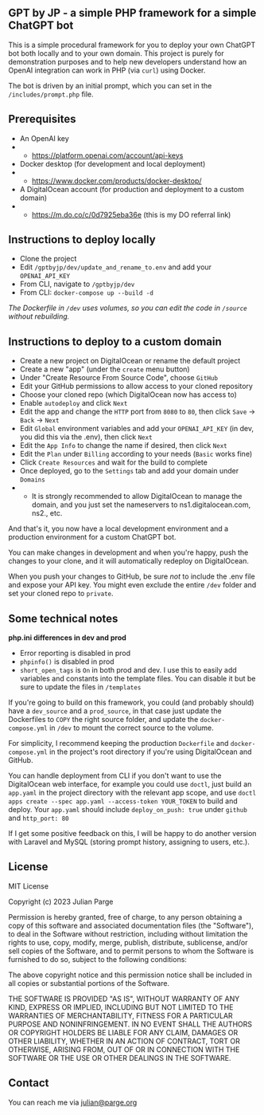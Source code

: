 **GPT by JP - a simple PHP framework for a simple ChatGPT bot**
-
This is a simple procedural framework for you to deploy your own ChatGPT bot 
both locally and to your own domain. This project is purely for demonstration purposes and 
to help new developers understand how an OpenAI integration can work in PHP (via `curl`) using Docker.

The bot is driven by an initial prompt, which you can set in the `/includes/prompt.php` file.

**Prerequisites**
-
- An OpenAI key
- - https://platform.openai.com/account/api-keys
- Docker desktop (for development and local deployment) 
- - https://www.docker.com/products/docker-desktop/
- A DigitalOcean account (for production and deployment to a custom domain) 
- - https://m.do.co/c/0d7925eba36e (this is my DO referral link)


**Instructions to deploy locally**
-
- Clone the project
- Edit `/gptbyjp/dev/update_and_rename_to.env` and add your `OPENAI_API_KEY`
- From CLI, navigate to `/gptbyjp/dev`
- From CLI: `docker-compose up --build -d`

*The Dockerfile in `/dev` uses volumes, so you can edit the code in `/source` without rebuilding.*


**Instructions to deploy to a custom domain**
-
- Create a new project on DigitalOcean or rename the default project
- Create a new "app" (under the `create` menu button)
- Under "Create Resource From Source Code", choose `GitHub`
- Edit your GitHub permissions to allow access to your cloned repository
- Choose your cloned repo (which DigitalOcean now has access to)
- Enable `autodeploy` and click `Next`
- Edit the app and change the `HTTP` port from `8080` to `80`, then click `Save` -> `Back` -> `Next`
- Edit `Global` environment variables and add your `OPENAI_API_KEY` (in dev, you did this via the .env), then click `Next`
- Edit the `App Info` to change the name if desired, then click `Next`
- Edit the `Plan` under `Billing` according to your needs (`Basic` works fine)
- Click `Create Resources` and wait for the build to complete
- Once deployed, go to the `Settings` tab and add your domain under `Domains`
- - It is strongly recommended to allow DigitalOcean to manage the domain, and you just set the nameservers to ns1.digitalocean.com, ns2., etc. 

And that's it, you now have a local development environment and a production environment for a custom ChatGPT bot.

You can make changes in development and when you're happy, push the changes to your clone, and it will 
automatically redeploy on DigitalOcean.

When you push your changes to GitHub, be sure *not* to include the .env file and expose your API key. 
You might even exclude the entire `/dev` folder and set your cloned repo to `private`.

**Some technical notes**
-
**php.ini differences in dev and prod**
- Error reporting is disabled in prod
- `phpinfo()` is disabled in prod
- `short_open_tags` is `On` in both prod and dev. I use this to easily add variables and constants into the template files. 
You can disable it but be sure to update the files in `/templates`


If you're going to build on this framework, you could (and probably should) have a `dev_source` and a `prod_source`, 
in that case just update the Dockerfiles to `COPY` the right source folder, and update the `docker-compose.yml` in 
`/dev` to mount the correct source to the volume. 

For simplicity, I recommend keeping the production `Dockerfile` and `docker-compose.yml` in the 
project's root directory if you're using DigitalOcean and GitHub.

You can handle deployment from CLI if you don't want to use the DigitalOcean web interface, for example you could use `doctl`,
just build an `app.yaml` in the project directory with the relevant app scope, and use `doctl apps create --spec app.yaml --access-token YOUR_TOKEN`
to build and deploy. Your `app.yaml` should include `deploy_on_push: true` under `github` and `http_port: 80`

If I get some positive feedback on this, I will be happy to do another version with Laravel and MySQL (storing prompt history, assigning to users, etc.).

**License**
-
MIT License

Copyright (c) 2023 Julian Parge

Permission is hereby granted, free of charge, to any person obtaining a copy
of this software and associated documentation files (the "Software"), to deal
in the Software without restriction, including without limitation the rights
to use, copy, modify, merge, publish, distribute, sublicense, and/or sell
copies of the Software, and to permit persons to whom the Software is
furnished to do so, subject to the following conditions:

The above copyright notice and this permission notice shall be included in all
copies or substantial portions of the Software.

THE SOFTWARE IS PROVIDED "AS IS", WITHOUT WARRANTY OF ANY KIND, EXPRESS OR
IMPLIED, INCLUDING BUT NOT LIMITED TO THE WARRANTIES OF MERCHANTABILITY,
FITNESS FOR A PARTICULAR PURPOSE AND NONINFRINGEMENT. IN NO EVENT SHALL THE
AUTHORS OR COPYRIGHT HOLDERS BE LIABLE FOR ANY CLAIM, DAMAGES OR OTHER
LIABILITY, WHETHER IN AN ACTION OF CONTRACT, TORT OR OTHERWISE, ARISING FROM,
OUT OF OR IN CONNECTION WITH THE SOFTWARE OR THE USE OR OTHER DEALINGS IN THE
SOFTWARE.

**Contact**
-
You can reach me via [julian@parge.org](mailto:julian@parge.org)